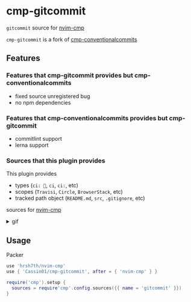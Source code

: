# cmp-gitcommit

`gitcommit` source for [nvim-cmp](https://github.com/hrsh7th/nvim-cmp)

`cmp-gitcommit` is a fork of [cmp-conventionalcommits](https://github.com/davidsierradz/cmp-conventionalcommits)

## Features

### Features that cmp-gitcommit provides but cmp-conventionalcommits

- fixed source unregistered bug
- no npm dependencies

### Features that cmp-conventionalcommits provides but cmp-gitcommit

- commitlint support
- lerna support

### Sources that this plugin provides

This plugin provides

- types (`ci: 👷`, `ci`, `ci:`, etc)
- scopes (`Travisi`, `Circle`, `BrowserStack`, etc)
- tracked path object (`README.md`, `src`, `.gitignore`, etc)

sources for [nvim-cmp](https://github.com/hrsh7th/nvim-cmp)

<details>
<summary>gif</summary>

![gif](https://github.com/Cassin01/cmp-gitcommit/blob/7e71945599a6c0db6caeb4b2045986af976d55ad/asset/commit.gif)

</details>

## Usage

Packer
```lua
use 'hrsh7th/nvim-cmp'
use { 'Cassin01/cmp-gitcommit', after = { 'nvim-cmp' } }
```

```lua
require('cmp').setup {
  sources = require'cmp'.config.sources({{ name = 'gitcommit' }})
}
```
